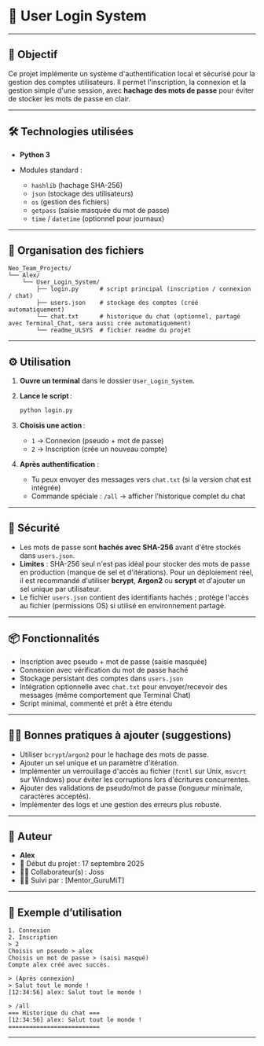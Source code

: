 # 🔐 User Login System

---

## 🚀 Objectif

Ce projet implémente un système d'authentification local et sécurisé pour la gestion des comptes utilisateurs.
Il permet l'inscription, la connexion et la gestion simple d'une session, avec **hachage des mots de passe** pour éviter de stocker les mots de passe en clair.

---

## 🛠️ Technologies utilisées

* **Python 3**
* Modules standard :

  * `hashlib` (hachage SHA-256)
  * `json` (stockage des utilisateurs)
  * `os` (gestion des fichiers)
  * `getpass` (saisie masquée du mot de passe)
  * `time` / `datetime` (optionnel pour journaux)

---

## 📁 Organisation des fichiers

```
Neo_Team_Projects/
└── Alex/
    └── User_Login_System/
        ├── login.py      # script principal (inscription / connexion / chat)
        ├── users.json    # stockage des comptes (créé automatiquement)
        └── chat.txt      # historique du chat (optionnel, partagé avec Terminal_Chat, sera aussi crée automatiquement)
        └── readme_ULSYS  # fichier readme du projet 
```

---

## ⚙️ Utilisation

1. **Ouvre un terminal** dans le dossier `User_Login_System`.
2. **Lance le script** :

   ```bash
   python login.py
   ```
3. **Choisis une action** :

   * `1` → Connexion (pseudo + mot de passe)
   * `2` → Inscription (crée un nouveau compte)
4. **Après authentification** :

   * Tu peux envoyer des messages vers `chat.txt` (si la version chat est intégrée)
   * Commande spéciale : `/all` → afficher l’historique complet du chat

---

## 🔐 Sécurité

* Les mots de passe sont **hachés avec SHA-256** avant d'être stockés dans `users.json`.
* **Limites** : SHA-256 seul n'est pas idéal pour stocker des mots de passe en production (manque de sel et d'itérations).
  Pour un déploiement réel, il est recommandé d'utiliser **bcrypt**, **Argon2** ou **scrypt** et d'ajouter un sel unique par utilisateur.
* Le fichier `users.json` contient des identifiants hachés ; protège l'accès au fichier (permissions OS) si utilisé en environnement partagé.

---

## 📦 Fonctionnalités

* Inscription avec pseudo + mot de passe (saisie masquée)
* Connexion avec vérification du mot de passe haché
* Stockage persistant des comptes dans `users.json`
* Intégration optionnelle avec `chat.txt` pour envoyer/recevoir des messages (même comportement que Terminal Chat)
* Script minimal, commenté et prêt à être étendu

---

## 👨‍💻 Bonnes pratiques à ajouter (suggestions)

* Utiliser `bcrypt`/`argon2` pour le hachage des mots de passe.
* Ajouter un sel unique et un paramètre d'itération.
* Implémenter un verrouillage d'accès au fichier (`fcntl` sur Unix, `msvcrt` sur Windows) pour éviter les corruptions lors d'écritures concurrentes.
* Ajouter des validations de pseudo/mot de passe (longueur minimale, caractères acceptés).
* Implémenter des logs et une gestion des erreurs plus robuste.

---

## 👤 Auteur

* **Alex**
* 📅 Début du projet : 17 septembre 2025
* 🧑‍🏫 Collaborateur(s) : Joss
* 🧑‍🏫 Suivi par : [Mentor_GuruMiT]

---

## 📝 Exemple d’utilisation

```
1. Connexion
2. Inscription
> 2
Choisis un pseudo > alex
Choisis un mot de passe > (saisi masqué)
Compte alex créé avec succès.

> (Après connexion)
> Salut tout le monde !
[12:34:56] alex: Salut tout le monde !

> /all
=== Historique du chat ===
[12:34:56] alex: Salut tout le monde !
==========================
```

---



